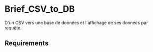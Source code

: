# Brief_CSV_to_DB
D'un CSV vers une base de données et l'affichage de ses données par requête.

## Requirements

